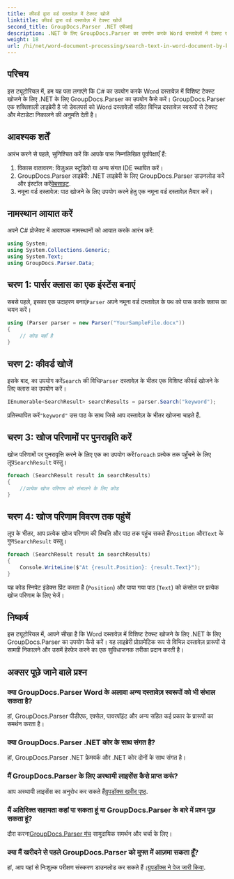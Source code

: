 ```yaml
---
title: कीवर्ड द्वारा वर्ड दस्तावेज़ में टेक्स्ट खोजें
linktitle: कीवर्ड द्वारा वर्ड दस्तावेज़ में टेक्स्ट खोजें
second_title: GroupDocs.Parser .NET एपीआई
description: .NET के लिए GroupDocs.Parser का उपयोग करके Word दस्तावेज़ों में टेक्स्ट खोजना सीखें। विशिष्ट कीवर्ड को कुशलतापूर्वक निकालें।
weight: 18
url: /hi/net/word-document-processing/search-text-in-word-document-by-keyword/
---
```

## परिचय
इस ट्यूटोरियल में, हम यह पता लगाएंगे कि C# का उपयोग करके Word दस्तावेज़ में विशिष्ट टेक्स्ट खोजने के लिए .NET के लिए GroupDocs.Parser का उपयोग कैसे करें। GroupDocs.Parser एक शक्तिशाली लाइब्रेरी है जो डेवलपर्स को Word दस्तावेज़ों सहित विभिन्न दस्तावेज़ स्वरूपों से टेक्स्ट और मेटाडेटा निकालने की अनुमति देती है।
## आवश्यक शर्तें
आरंभ करने से पहले, सुनिश्चित करें कि आपके पास निम्नलिखित पूर्वापेक्षाएँ हैं:
1. विकास वातावरण: विज़ुअल स्टूडियो या अन्य संगत IDE स्थापित करें।
2.  GroupDocs.Parser लाइब्रेरी: .NET लाइब्रेरी के लिए GroupDocs.Parser डाउनलोड करें और इंस्टॉल करें[वेबसाइट](https://releases.groupdocs.com/parser/net/).
3. नमूना वर्ड दस्तावेज़: पाठ खोजने के लिए उपयोग करने हेतु एक नमूना वर्ड दस्तावेज़ तैयार करें।

## नामस्थान आयात करें
अपने C# प्रोजेक्ट में आवश्यक नामस्थानों को आयात करके आरंभ करें:
```csharp
using System;
using System.Collections.Generic;
using System.Text;
using GroupDocs.Parser.Data;
```
## चरण 1: पार्सर क्लास का एक इंस्टेंस बनाएं
 सबसे पहले, इसका एक उदाहरण बनाएं`Parser` अपने नमूना वर्ड दस्तावेज़ के पथ को पास करके क्लास का चयन करें।
```csharp
using (Parser parser = new Parser("YourSampleFile.docx"))
{
    // कोड यहाँ है
}
```
## चरण 2: कीवर्ड खोजें
 इसके बाद, का उपयोग करें`Search` की विधि`Parser` दस्तावेज़ के भीतर एक विशिष्ट कीवर्ड खोजने के लिए क्लास का उपयोग करें।
```csharp
IEnumerable<SearchResult> searchResults = parser.Search("keyword");
```
 प्रतिस्थापित करें`"keyword"` उस पाठ के साथ जिसे आप दस्तावेज़ के भीतर खोजना चाहते हैं.
## चरण 3: खोज परिणामों पर पुनरावृति करें
 खोज परिणामों पर पुनरावृत्ति करने के लिए एक का उपयोग करें`foreach` प्रत्येक तक पहुँचने के लिए लूप`SearchResult` वस्तु।
```csharp
foreach (SearchResult result in searchResults)
{
    //प्रत्येक खोज परिणाम को संभालने के लिए कोड
}
```
## चरण 4: खोज परिणाम विवरण तक पहुंचें
 लूप के भीतर, आप प्रत्येक खोज परिणाम की स्थिति और पाठ तक पहुंच सकते हैं`Position` और`Text` के गुण`SearchResult` वस्तु।
```csharp
foreach (SearchResult result in searchResults)
{
    Console.WriteLine($"At {result.Position}: {result.Text}");
}
```
यह कोड स्निपेट इंडेक्स प्रिंट करता है (`Position`) और पाया गया पाठ (`Text`) को कंसोल पर प्रत्येक खोज परिणाम के लिए भेजें।

## निष्कर्ष
इस ट्यूटोरियल में, आपने सीखा है कि Word दस्तावेज़ में विशिष्ट टेक्स्ट खोजने के लिए .NET के लिए GroupDocs.Parser का उपयोग कैसे करें। यह लाइब्रेरी प्रोग्रामेटिक रूप से विभिन्न दस्तावेज़ प्रारूपों से सामग्री निकालने और उसमें हेरफेर करने का एक सुविधाजनक तरीका प्रदान करती है।

## अक्सर पूछे जाने वाले प्रश्न
### क्या GroupDocs.Parser Word के अलावा अन्य दस्तावेज़ स्वरूपों को भी संभाल सकता है?
हां, GroupDocs.Parser पीडीएफ, एक्सेल, पावरपॉइंट और अन्य सहित कई प्रकार के प्रारूपों का समर्थन करता है।
### क्या GroupDocs.Parser .NET कोर के साथ संगत है?
हां, GroupDocs.Parser .NET फ्रेमवर्क और .NET कोर दोनों के साथ संगत है।
### मैं GroupDocs.Parser के लिए अस्थायी लाइसेंस कैसे प्राप्त करूं?
 आप अस्थायी लाइसेंस का अनुरोध कर सकते हैं[ग्रुपडॉक्स खरीद पृष्ठ](https://purchase.groupdocs.com/temporary-license/).
### मैं अतिरिक्त सहायता कहां पा सकता हूं या GroupDocs.Parser के बारे में प्रश्न पूछ सकता हूं?
 दौरा करना[GroupDocs.Parser मंच](https://forum.groupdocs.com/c/parser/17) सामुदायिक समर्थन और चर्चा के लिए।
### क्या मैं खरीदने से पहले GroupDocs.Parser को मुफ्त में आज़मा सकता हूँ?
 हां, आप यहां से निःशुल्क परीक्षण संस्करण डाउनलोड कर सकते हैं।[ग्रुपडॉक्स ने पेज जारी किया](https://releases.groupdocs.com/).